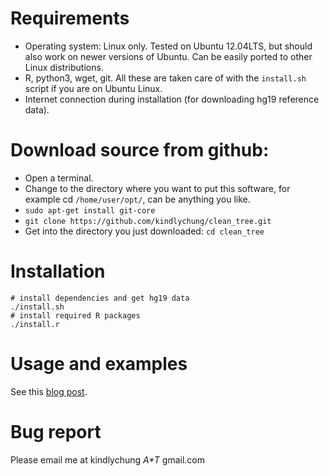 # Requirements
* Operating system: Linux only. Tested on Ubuntu 12.04LTS, but should also work on newer versions of Ubuntu. Can be easily ported to other Linux distributions.
* R, python3, wget, git. All these are taken care of with the `install.sh` script if you are on Ubuntu Linux.
* Internet connection during installation (for downloading hg19 reference data).

# Download source from github:

* Open a terminal.
* Change to the directory where you want to put this software, for example cd `/home/user/opt/`, can be anything you like.
* `sudo apt-get install git-core`
* `git clone https://github.com/kindlychung/clean_tree.git`
* Get into the directory you just downloaded: `cd clean_tree`

# Installation

    # install dependencies and get hg19 data
    ./install.sh
    # install required R packages
    ./install.r

# Usage and examples

See this [blog post]("http://mathiology.blogspot.nl/2014/07/cleantree-software-for-high-resolution.html").

# Bug report

Please email me at kindlychung _A*T_ gmail.com

